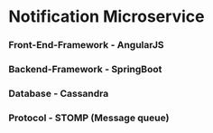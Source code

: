 # Notification Microservice

### Front-End-Framework - AngularJS

### Backend-Framework - SpringBoot

### Database - Cassandra

### Protocol - STOMP (Message queue)

